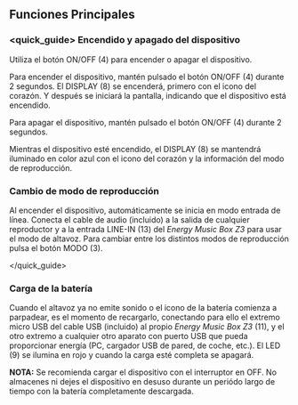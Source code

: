 ## Funciones Principales

### <quick_guide> Encendido y apagado del dispositivo

Utiliza el botón ON/OFF (4) para encender o apagar el dispositivo.

Para encender el dispositivo, mantén pulsado el botón ON/OFF (4) durante 2 segundos. El DISPLAY (8) se encenderá, primero con el icono del corazón. Y después se iniciará la pantalla, indicando que el dispositivo está encendido.

Para apagar el dispositivo, mantén pulsado el botón ON/OFF (4) durante 2 segundos.

Mientras el dispositivo esté encendido, el DISPLAY (8) se mantendrá iluminado en color azul con el icono del corazón y la información del modo de reproducción.

### Cambio de modo de reproducción

Al encender el dispositivo, automáticamente se inicia en modo entrada de línea. Conecta el cable de audio (incluido) a la salida de cualquier reproductor y a la entrada LINE-IN (13) del *Energy Music Box Z3* para usar el modo de altavoz. Para cambiar entre los distintos modos de reproducción pulsa el botón MODO (3).

</quick_guide>

### Carga de la batería

Cuando el altavoz ya no emite sonido o el icono de la batería comienza a parpadear, es el momento de recargarlo, conectando para ello el extremo micro USB del cable USB (incluido) al propio *Energy Music Box Z3* (11), y el otro extremo a cualquier otro aparato con puerto USB que pueda proporcionar energía (PC, cargador USB de pared, de coche, etc.). El LED (9) se ilumina en rojo y cuando la carga esté completa se apagará.

**NOTA:** Se recomienda cargar el dispositivo con el interruptor en OFF. No almacenes ni dejes el dispositivo en desuso durante un periódo largo de tiempo con la batería completamente descargada.
